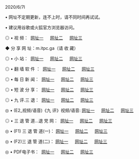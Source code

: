 <p>2020/6/7l
<p>• 网址不定期更新，连不上时，请不同时间再试试。
<p>• 建议用谷歌或火狐官方浏览器访问。
<p>◎ • 视 频： 
<a href="http://hce.csso.press/" target="_blank">网址一</a> 　 
<a href="http://hae.csso.press/" target="_blank">网址二</a> 　 
<a href="http://hbe.csso.press/b.html" target="_blank">网址三</a>
<p>◆ 分 享 网 址：m.itpc.ga（请 收 藏） </p>

<p>◎ • 小 站：  
<a href="http://hce.csso.press/f.html" target="_blank">网址一</a> 　 
<a href="http://hae.csso.press/h.html" target="_blank">网址二</a> 　 
<a href="http://hbe.csso.press/k/" target="_blank">网址三</a></p>
<p>◎ • 翻 墙 软 件 ：  
<a href="http://hce.csso.press/ff/" target="_blank">网址一</a> 　 
<a href="http://hae.csso.press/s/read/a1_nd.html" target="_blank">网址二</a> 　 
<a href="http://hbe.csso.press/ff/index.html" target="_blank">网址三</a></p>
<p>◎ • 每 日 新 闻：  
<a href="http://hce.csso.press/day/" target="_blank">网址一</a> 　 
<a href="http://hae.csso.press/day/" target="_blank">网址二</a> 　 
<a href="http://hbe.csso.press/day/index.html" target="_blank">网址三</a></p>
<p>◎ • 短 波 分 享：  
<a href="http://hce.csso.press/h/" target="_blank">网址一</a> 　 
<a href="http://hae.csso.press/h/" target="_blank">网址二</a> 　 
<a href="http://hbe.csso.press/h/index.html" target="_blank">网址三</a></p>
<p>◎ • 九 评.三 退：  
<a href="http://hce.csso.press/t/" target="_blank">网址一</a> 　 
<a href="http://hae.csso.press/v2/index.html" target="_blank">网址二</a> 　 
<a href="http://hbe.csso.press/tt/index.html" target="_blank">网址三</a> 　</p>
<p>◎ • (E2_视频/语音)《九 评》视频/语音: 
<a href="http://hce.csso.press/7738.html" target="_blank">网址一</a> 　 
<a href="http://hae.csso.press/7614.html" target="_blank">网址二</a> 　 
<a href="http://hbe.csso.press/7633.html" target="_blank">网址三</a></p>
<p>◎ • 三 退 管 道...退 党 网：  
<a href="http://hce.csso.press/go/td1.html" target="_blank">网址一</a> 　 
<a href="http://hae.csso.press/go/td2.html" target="_blank">网址二</a> 　 
<a href="http://hbe.csso.press/go/td3.html" target="_blank">网址三</a></p>
<p>◎ • (F1) 三 退 管 道(一)： 
<a href="http://hce.csso.press/dd/" target="_blank">网址一</a> 　 
<a href="http://hae.csso.press/s/read/a1_tdx.html" target="_blank">网址二</a> 　 
<a href="http://hbe.csso.press/dd/" target="_blank">网址三</a></p>
<p>◎ • (F2)三 退 管 道(二)： 
<a href="http://hbe.csso.press/d/" target="_blank">网址一</a> 　 
<a href="http://hce.csso.press/d/index.html" target="_blank">网址二</a> 　 
<a href="http://hae.csso.press/d/" target="_blank">网址三</a></p>
<p>◎ • PDF电子书：  
<a href="http://hce.csso.press/p/" target="_blank">网址一</a> 　 
<a href="http://hae.csso.press/p/index.html" target="_blank">网址二</a> 　 
<a href="http://hbe.csso.press/p/" target="_blank">网址三</a></p>
